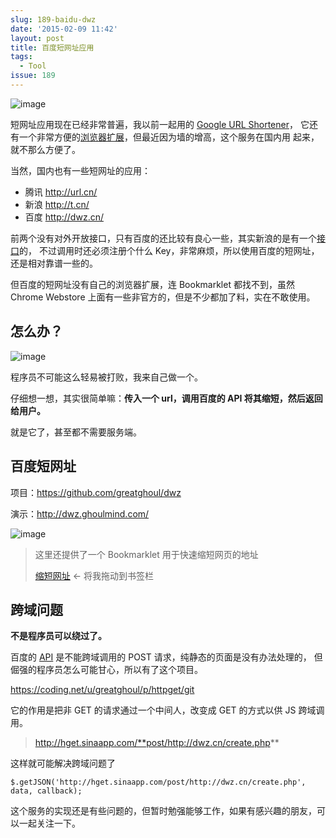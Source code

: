 ```yaml
---
slug: 189-baidu-dwz
date: '2015-02-09 11:42'
layout: post
title: 百度短网址应用
tags:
  - Tool
issue: 189
---
```


![image](https://github.com/greatghoul/greatghoul.github.io/assets/208966/3e48368b-a65c-4cd3-a3b4-9eed759b2177)

短网址应用现在已经非常普遍，我以前一起用的 [Google URL Shortener][1]，
它还有一个非常方便的[浏览器扩展][2]，但最近因为墙的增高，这个服务在国内用
起来，就不那么方便了。

当然，国内也有一些短网址的应用：

- 腾讯 <http://url.cn/>
- 新浪 <http://t.cn/>
- 百度 <http://dwz.cn/>

前两个没有对外开放接口，只有百度的还比较有良心一些，其实新浪的是有一个[接口][3]的，
不过调用时还必须注册个什么 Key，非常麻烦，所以使用百度的短网址，还是相对靠谱一些的。

但百度的短网址没有自己的浏览器扩展，连 Bookmarklet 都找不到，虽然 Chrome Webstore
上面有一些非官方的，但是不少都加了料，实在不敢使用。

## 怎么办？

![image](https://github.com/greatghoul/greatghoul.github.io/assets/208966/25e7c974-cef3-4df0-baa6-7ec56b7ca97f)

程序员不可能这么轻易被打败，我来自己做一个。

仔细想一想，其实很简单嘛：**传入一个 url，调用百度的 API 将其缩短，然后返回给用户。**

就是它了，甚至都不需要服务端。

## 百度短网址

项目：<https://github.com/greatghoul/dwz>

演示：<http://dwz.ghoulmind.com/>

![image](https://github.com/greatghoul/greatghoul.github.io/assets/208966/073a1b4f-6ec4-44cd-8a4a-be2e5858900a)

> 这里还提供了一个 Bookmarklet 用于快速缩短网页的地址
> 
> <a href="javascript:(function(){window.open('http://dwz.coding.io?url='+encodeURIComponent(location.href),'_blank','width=450,height=260');})()" class="btn btn-success">缩短网址</a>
> <span class="text-info">&lt;- 将我拖动到书签栏</span>

## 跨域问题

**不是程序员可以绕过了。**

百度的 [API][4] 是不能跨域调用的 POST 请求，纯静态的页面是没有办法处理的，
但倔强的程序员怎么可能甘心，所以有了这个项目。

<https://coding.net/u/greatghoul/p/httpget/git>

它的作用是把非 GET 的请求通过一个中间人，改变成 GET 的方式以供 JS 跨域调用。

> http://hget.sinaapp.com/**post/http://dwz.cn/create.php**

这样就可能解决跨域问题了

    $.getJSON('http://hget.sinaapp.com/post/http://dwz.cn/create.php', data, callback);

这个服务的实现还是有些问题的，但暂时勉强能够工作，如果有感兴趣的朋友，可以一起关注一下。

[1]: https://goo.gl/
[2]: https://chrome.google.com/webstore/detail/googl-url-shortener/iblijlcdoidgdpfknkckljiocdbnlagk
[3]: http://open.weibo.com/wiki/Short_url/shorten
[4]: http://help.baidu.com/question?prod_en=webmaster&class=%CD%F8%D2%B3%CB%D1%CB%F7%CC%D8%C9%AB%B9%A6%C4%DC&id=1000913#05
